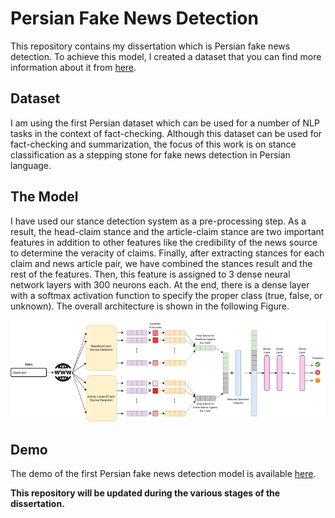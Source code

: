 # Persian Fake News Detection

This repository contains my dissertation which is Persian fake news detection. To achieve this model, I created a dataset that you can find more information about it from [here](https://github.com/Zarharan/PersianStanceDetection).

## Dataset
I am using the first Persian dataset which can be used for a number of NLP tasks in the context of fact-checking. Although this dataset can be used for fact-checking and summarization, the focus of this work is on stance classification as a stepping stone for fake news detection in Persian language.

## The Model

I have used our stance detection system as a pre-processing step. As a result, the head-claim stance and the article-claim stance are two important features in addition to other features like the credibility of the news source to determine the veracity of claims. Finally, after extracting stances for each claim and news article pair, we have combined the stances result and the rest of the features. Then, this feature is assigned to 3 dense neural network layers with 300 neurons each. At the end, there is a dense layer with a softmax activation function to specify the proper class (true, false, or unknown). The overall architecture is shown in the following Figure.

![My proposed model in order to develop fake news detection](https://github.com/Zarharan/PersianFakeNewsDetection/blob/main/Files/Model.png)

## Demo

The demo of the first Persian fake news detection model is available [here](http://khabarsaanj.ir).


**This repository will be updated during the various stages of the dissertation.**

